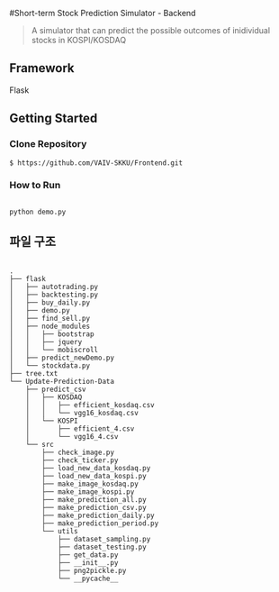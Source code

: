 #Short-term Stock Prediction Simulator - Backend
> A simulator that can predict the possible outcomes of inidividual stocks in KOSPI/KOSDAQ

## Framework
Flask


## Getting Started

### Clone Repository

```shell script
$ https://github.com/VAIV-SKKU/Frontend.git

```

### How to Run

```

python demo.py

```
## 파일 구조

```

.
├── flask
│   ├── autotrading.py
│   ├── backtesting.py
│   ├── buy_daily.py
│   ├── demo.py
│   ├── find_sell.py
│   ├── node_modules
│   │   ├── bootstrap
│   │   ├── jquery
│   │   └── mobiscroll
│   ├── predict_newDemo.py
│   └── stockdata.py
├── tree.txt
└── Update-Prediction-Data
    ├── predict_csv
    │   ├── KOSDAQ
    │   │   ├── efficient_kosdaq.csv
    │   │   └── vgg16_kosdaq.csv
    │   └── KOSPI
    │       ├── efficient_4.csv
    │       └── vgg16_4.csv
    └── src
        ├── check_image.py
        ├── check_ticker.py
        ├── load_new_data_kosdaq.py
        ├── load_new_data_kospi.py
        ├── make_image_kosdaq.py
        ├── make_image_kospi.py
        ├── make_prediction_all.py
        ├── make_prediction_csv.py
        ├── make_prediction_daily.py
        ├── make_prediction_period.py
        └── utils
            ├── dataset_sampling.py
            ├── dataset_testing.py
            ├── get_data.py
            ├── __init__.py
            ├── png2pickle.py
            └── __pycache__
```

## 


